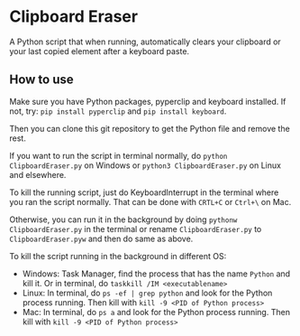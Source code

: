 # Clipboard Eraser

A Python script that when running, automatically clears your clipboard or your last copied element after a keyboard paste.

## How to use

Make sure you have Python packages, pyperclip and keyboard installed. If not, try: `pip install pyperclip` and `pip install keyboard`.

Then you can clone this git repository to get the Python file and remove the rest.

If you want to run the script in terminal normally, do `python ClipboardEraser.py` on Windows or `python3 ClipboardEraser.py` on Linux and elsewhere.

To kill the running script, just do KeyboardInterrupt in the terminal where you ran the script normally. That can be done with `CRTL+C` or `Ctrl+\` on Mac.

Otherwise, you can run it in the background by doing `pythonw ClipboardEraser.py` in the terminal or rename `ClipboardEraser.py` to `ClipboardEraser.pyw` and then do same as above.

To kill the script running in the background in different OS:
- Windows: Task Manager, find the process that has the name `Python` and kill it. Or in terminal, do `taskkill /IM <executablename>`
- Linux: In terminal, do `ps -ef | grep python` and look for the Python process running. Then kill with `kill -9 <PID of Python process>`
- Mac: In terminal, do `ps a` and look for the Python process running. Then kill with `kill -9 <PID of Python process>`

